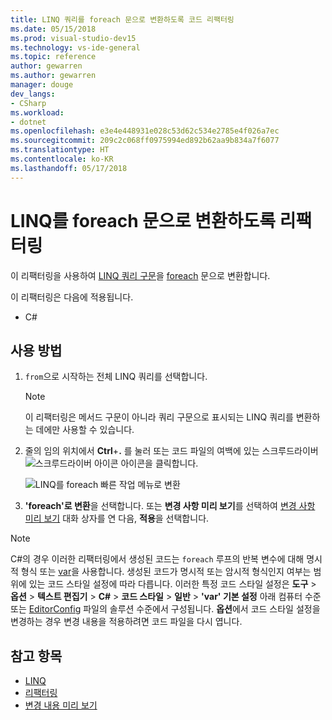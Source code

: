 ```yaml
---
title: LINQ 쿼리를 foreach 문으로 변환하도록 코드 리팩터링
ms.date: 05/15/2018
ms.prod: visual-studio-dev15
ms.technology: vs-ide-general
ms.topic: reference
author: gewarren
ms.author: gewarren
manager: douge
dev_langs:
- CSharp
ms.workload:
- dotnet
ms.openlocfilehash: e3e4e448931e028c53d62c534e2785e4f026a7ec
ms.sourcegitcommit: 209c2c068ff0975994ed892b62aa9b834a7f6077
ms.translationtype: HT
ms.contentlocale: ko-KR
ms.lasthandoff: 05/17/2018
---
```

# <a name="refactoring-to-convert-linq-to-a-foreach-statement"></a>LINQ를 foreach 문으로 변환하도록 리팩터링

이 리팩터링을 사용하여 [LINQ 쿼리 구문](/dotnet/csharp/programming-guide/concepts/linq/query-syntax-and-method-syntax-in-linq)을 [foreach](/dotnet/csharp/language-reference/keywords/foreach-in) 문으로 변환합니다.

이 리팩터링은 다음에 적용됩니다.

- C#

## <a name="how-to-use-it"></a>사용 방법

1. `from`으로 시작하는 전체 LINQ 쿼리를 선택합니다.

   > [!NOTE]
   > 이 리팩터링은 메서드 구문이 아니라 쿼리 구문으로 표시되는 LINQ 쿼리를 변환하는 데에만 사용할 수 있습니다.

1. 줄의 임의 위치에서 **Ctrl**+**.** 를 눌러 또는 코드 파일의 여백에 있는 스크루드라이버 ![스크루드라이버 아이콘](../media/screwdriver-icon.png) 아이콘을 클릭합니다.

   ![LINQ를 foreach 빠른 작업 메뉴로 변환](media/convert-linq-to-foreach.png)

1. **'foreach'로 변환**을 선택합니다. 또는 **변경 사항 미리 보기**를 선택하여 [변경 사항 미리 보기](../../ide/preview-changes.md) 대화 상자를 연 다음, **적용**을 선택합니다.

> [!NOTE]
> C#의 경우 이러한 리팩터링에서 생성된 코드는 `foreach` 루프의 반복 변수에 대해 명시적 형식 또는 [var](/dotnet/csharp/language-reference/keywords/var)을 사용합니다. 생성된 코드가 명시적 또는 암시적 형식인지 여부는 범위에 있는 코드 스타일 설정에 따라 다릅니다. 이러한 특정 코드 스타일 설정은 **도구** > **옵션** > **텍스트 편집기** > **C#** > **코드 스타일** > **일반** > **\'var' 기본 설정** 아래 컴퓨터 수준 또는 [EditorConfig](../../ide/editorconfig-code-style-settings-reference.md#implicit-and-explicit-types) 파일의 솔루션 수준에서 구성됩니다. **옵션**에서 코드 스타일 설정을 변경하는 경우 변경 내용을 적용하려면 코드 파일을 다시 엽니다.

## <a name="see-also"></a>참고 항목

- [LINQ](/dotnet/standard/using-linq)
- [리팩터링](../refactoring-in-visual-studio.md)
- [변경 내용 미리 보기](../../ide/preview-changes.md)